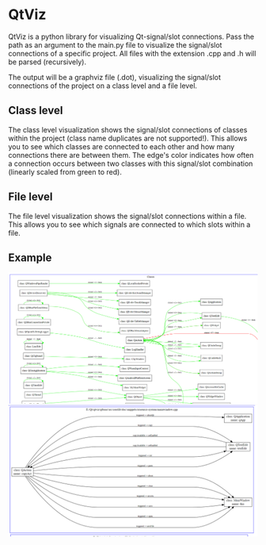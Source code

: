 # QtViz

QtViz is a python library for visualizing Qt-signal/slot connections.
Pass the path as an argument to the main.py file to visualize the signal/slot connections of a specific project. All files with the extension .cpp and .h will be parsed (recursively).

The output will be a graphviz file (.dot), visualizing the signal/slot connections of the project on a class level and a file level.
## Class level
The class level visualization shows the signal/slot connections of classes within the project (class name duplicates are not supported!).
This allows you to see which classes are connected to each other and how many connections there are between them. The edge's color indicates how often a connection occurs between two classes with this signal/slot combination (linearly scaled from green to red).

## File level
The file level visualization shows the signal/slot connections within a file. This allows you to see which signals are connected to which slots within a file.


## Example
![](qtclasses.png)
![](qtfiles.png)